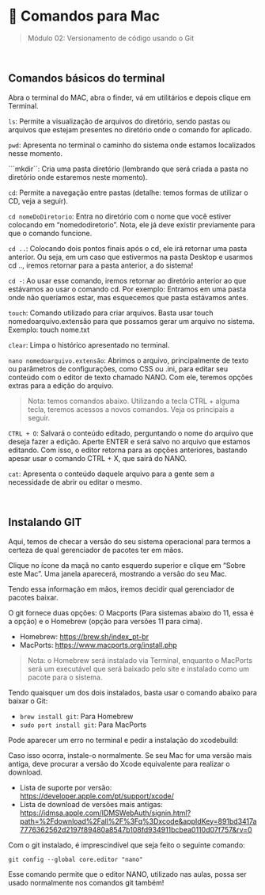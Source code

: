 # 📌 Comandos para Mac
> Módulo 02: Versionamento de código usando o Git

<br>

## Comandos básicos do terminal
Abra o terminal do MAC, abra o finder, vá em utilitários e depois clique em Terminal.

``ls``: Permite a visualização de arquivos do diretório, sendo pastas ou arquivos que estejam presentes no diretório onde o comando for aplicado. 

``pwd``: Apresenta no terminal o caminho do sistema onde estamos localizados nesse momento.

```mkdir``: Cria uma pasta diretório (lembrando que será criada a pasta no diretório onde estaremos neste momento).

``cd``: Permite a navegação entre pastas (detalhe: temos formas de utilizar o CD, veja a seguir).

``cd nomeDoDiretorio``: Entra no diretório com o nome que você estiver colocando em “nomedodiretorio”. Nota, ele já deve existir previamente para que o comando funcione.

``cd ..``: Colocando dois pontos finais após o cd, ele irá retornar uma pasta anterior. Ou seja, em um caso que estivermos na pasta Desktop e usarmos cd .., iremos retornar para a pasta anterior, a do sistema!

``cd -``: Ao usar esse comando, iremos retornar ao diretório anterior ao que estávamos ao usar o comando cd. Por exemplo: Entramos em uma pasta onde não queríamos estar, mas esquecemos que pasta estávamos antes.

``touch``: Comando utilizado para criar arquivos. Basta usar touch nomedoarquivo.extensão para que possamos gerar um arquivo no sistema. Exemplo: touch nome.txt

``clear``: Limpa o histórico apresentado no terminal.

``nano nomedoarquivo.extensão``: Abrimos o arquivo, principalmente de texto ou parâmetros de configurações, como CSS ou .ini, para editar seu conteúdo com o editor de texto chamado NANO. Com ele, teremos opções extras para a edição do arquivo.
> Nota: temos comandos abaixo. Utilizando a tecla CTRL + alguma tecla, teremos acessos a novos comandos. Veja os principais a seguir.

``CTRL + O``: Salvará o conteúdo editado, perguntando o nome do arquivo que deseja fazer a edição. Aperte ENTER e será salvo no arquivo que estamos editando. Com isso, o editor retorna para as opções anteriores, bastando apesar usar o comando CTRL + X, que sairá do NANO.

``cat``: Apresenta o conteúdo daquele arquivo para a gente sem a necessidade de abrir ou editar o mesmo.

<br>

## Instalando GIT
Aqui, temos de checar a versão do seu sistema operacional para termos a certeza de qual gerenciador de pacotes ter em mãos. 

Clique no ícone da maçã no canto esquerdo superior e clique em “Sobre este Mac”. Uma janela aparecerá, mostrando a versão do seu Mac.

Tendo essa informação em mãos, iremos decidir qual gerenciador de pacotes baixar. 

O git fornece duas opções: O Macports (Para sistemas abaixo do 11, essa é a opção) e o Homebrew (opção para versões 11 para cima).

- Homebrew: https://brew.sh/index_pt-br
- MacPorts: https://www.macports.org/install.php

> Nota: o Homebrew será instalado via Terminal, enquanto o MacPorts será um executável que será baixado pelo site e instalado como um pacote para o sistema.

Tendo quaisquer um dos dois instalados, basta usar o comando abaixo para baixar o Git:

- ``brew install git``: Para Homebrew
- ``sudo port install git``: Para MacPorts

Pode aparecer um erro no terminal e pedir a instalação do xcodebuild:

Caso isso ocorra, instale-o normalmente. Se seu Mac for uma versão mais antiga, deve procurar a versão do Xcode equivalente para realizar o download. 

- Lista de suporte por versão: https://developer.apple.com/pt/support/xcode/
- Lista de download de versões mais antigas: https://idmsa.apple.com/IDMSWebAuth/signin.html?path=%2Fdownload%2Fall%2F%3Fq%3Dxcode&appIdKey=891bd3417a7776362562d2197f89480a8547b108fd934911bcbea0110d07f757&rv=0

Com o git instalado, é imprescindível que seja feito o seguinte comando:
```
git config --global core.editor "nano"
```
Esse comando permite que o editor NANO, utilizado nas aulas, possa ser usado normalmente nos comandos git também!
